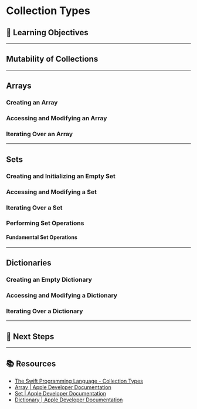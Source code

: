 # Collection Types

## 🎯 Learning Objectives


--- 

## Mutability of Collections

---

## Arrays

### Creating an Array

### Accessing and Modifying an Array

### Iterating Over an Array

---

## Sets

### Creating and Initializing an Empty Set

### Accessing and Modifying a Set

### Iterating Over a Set

### Performing Set Operations

#### Fundamental Set Operations

---

## Dictionaries

### Creating an Empty Dictionary

### Accessing and Modifying a Dictionary

### Iterating Over a Dictionary

---

## 🛫 Next Steps



---

## 📚 Resources
- [The Swift Programming Language - Collection Types](https://docs.swift.org/swift-book/documentation/the-swift-programming-language/collectiontypes#app-top)
- [Array | Apple Developer Documentation](https://developer.apple.com/documentation/swift/array)
- [Set | Apple Developer Documentation](https://developer.apple.com/documentation/swift/set)
- [Dictionary | Apple Developer Documentation](https://developer.apple.com/documentation/swift/dictionary)